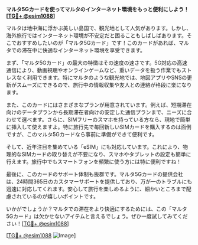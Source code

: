 **マルタ5Gカードを使ってマルタのインターネット環境をもっと便利にしよう！[[TG💪+ @esim1088](https://t.me/s/esim1088)]**

マルタは地中海に浮かぶ美しい島国で、観光地として人気があります。しかし、海外旅行ではインターネット環境が不安定だと困ることもしばしばあります。そこでおすすめしたいのが「マルタ5Gカード」です！このカードがあれば、マルタでの滞在中に快適なインターネット環境を享受できます。

まず、「マルタ5Gカード」の最大の特徴はその速度の速さです。5G対応の高速通信により、動画視聴やオンラインゲームなど、重いデータを扱う作業でもストレスなく利用できます。特にマルタのような観光地では、地図アプリやSNSの更新がスムーズにできるので、旅行中の情報収集や友人との連絡が格段に楽になります。

また、このカードにはさまざまなプランが用意されています。例えば、短期滞在向けのデータプランから長期滞在者向けの安定した通信プランまで、ニーズに合わせて選べます。さらに、SIMフリーのスマホを持っている方なら、現地で簡単に挿入して使えますよ。特に旅行先で毎回新しいSIMカードを購入するのは面倒ですが、このマルタ5Gカードなら事前に準備ができて便利です。

そして、近年注目を集めている「eSIM」にも対応しています。これにより、物理的なSIMカードの取り替えが不要になり、スマホやタブレットの設定も簡単に行えます。旅行中でもスマートフォンを頻繁に使う方には特に便利ですね！

最後に、このカードのサポート体制も抜群です。マルタ5Gカードの提供会社は、24時間365日のカスタマーサポートを提供しており、万が一のトラブルにも迅速に対応してくれます。安心して旅行を楽しめるように、細かいところまで配慮されているのが嬉しいポイントです。

いかがでしょうか？マルタでの滞在をより快適にするためには、この「マルタ5Gカード」は欠かせないアイテムと言えるでしょう。ぜひ一度試してみてください！[[TG💪+ @esim1088](https://t.me/s/esim1088)]

[[TG💪+ @esim1088](https://t.me/s/esim1088) ![Image](https://i.postimg.cc/Y0z9fWf4/image.png)]